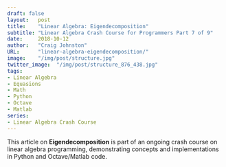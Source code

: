 ```yaml
---
draft: false
layout:   post
title:    "Linear Algebra: Eigendecomposition"
subtitle: "Linear Algebra Crash Course for Programmers Part 7 of 9"
date:     2018-10-12
author:   "Craig Johnston"
URL:      "linear-algebra-eigendecomposition/"
image:    "/img/post/structure.jpg"
twitter_image:  "/img/post/structure_876_438.jpg"
tags:
- Linear Algebra
- Equasions
- Math
- Python
- Octave
- Matlab
series:
- Linear Algebra Crash Course
---
```

This article on **Eigendecomposition** is part of an ongoing crash course on linear algebra programming, demonstrating concepts and implementations in Python and Octave/Matlab code.
